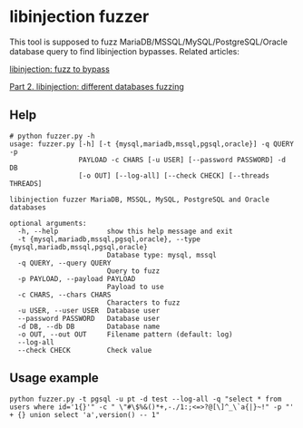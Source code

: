#  libinjection fuzzer
This tool is supposed to fuzz MariaDB/MSSQL/MySQL/PostgreSQL/Oracle database query to find libinjection bypasses.
Related articles:

[libinjection: fuzz to bypass](https://waf.ninja/libinjection-fuzz-to-bypass/)

[Part 2. libinjection: different databases fuzzing](https://waf.ninja/libinjection-different-databases-fuzzing/)

## Help
```
# python fuzzer.py -h
usage: fuzzer.py [-h] [-t {mysql,mariadb,mssql,pgsql,oracle}] -q QUERY -p
                 PAYLOAD -c CHARS [-u USER] [--password PASSWORD] -d DB
                 [-o OUT] [--log-all] [--check CHECK] [--threads THREADS]

libinjection fuzzer MariaDB, MSSQL, MySQL, PostgreSQL and Oracle databases

optional arguments:
  -h, --help            show this help message and exit
  -t {mysql,mariadb,mssql,pgsql,oracle}, --type {mysql,mariadb,mssql,pgsql,oracle}
                        Database type: mysql, mssql
  -q QUERY, --query QUERY
                        Query to fuzz
  -p PAYLOAD, --payload PAYLOAD
                        Payload to use
  -c CHARS, --chars CHARS
                        Characters to fuzz
  -u USER, --user USER  Database user
  --password PASSWORD   Database user
  -d DB, --db DB        Database name
  -o OUT, --out OUT     Filename pattern (default: log)
  --log-all
  --check CHECK         Check value
```

## Usage example
```
python fuzzer.py -t pgsql -u pt -d test --log-all -q "select * from users where id='1{}'" -c " \"#\$%&()*+,-./1:;<=>?@[\]^_\`a{|}~!" -p "' + {} union select 'a',version() -- 1"
```
